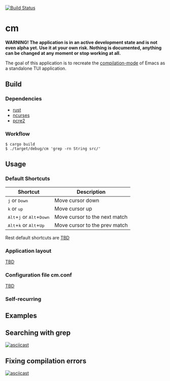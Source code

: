 [![Build Status](https://github.com/tsoding/cm/workflows/CI/badge.svg)](https://github.com/tsoding/cm/actions)

# cm

**WARNING! The application is in an active development state and is not even alpha yet. Use it at your own risk. Nothing is documented, anything can be changed at any moment or stop working at all.**

The goal of this application is to recreate the [compilation-mode] of Emacs as a standalone TUI application.

## Build

### Dependencies

- [rust](https://www.rust-lang.org/)
- [ncurses](https://invisible-island.net/ncurses/)
- [pcre2](https://www.pcre.org/)

### Workflow

```console
$ cargo build
$ ./target/debug/cm 'grep -rn String src/'
```

## Usage

### Default Shortcuts

|Shortcut|Description|
|---|---|
|<kbd>j</kbd> or <kbd>Down</kbd>|Move cursor down|
|<kbd>k</kbd> or <kbd>up</kbd>|Move cursor up|
|<kbd>Alt</kbd>+<kbd>j</kbd> or <kbd>Alt</kbd>+<kbd>Down</kbd>|Move cursor to the next match|
|<kbd>Alt</kbd>+<kbd>k</kbd> or <kbd>Alt</kbd>+<kbd>Up</kbd>|Move cursor to the prev match|

<!-- TODO(#87): Document shortcuts -->
Rest default shortcuts are [TBD](https://github.com/tsoding/cm/issues/87)

### Application layout

<!-- TODO(#86): Document application layout -->
[TBD](https://github.com/tsoding/cm/issues/86)

### Configuration file cm.conf

<!-- TODO(#45): Document config format -->
[TBD](https://github.com/tsoding/cm/issues/45)

### Self-recurring

<!-- TODO(#125): Document self-recurring -->

## Examples

## Searching with grep

[![asciicast](https://asciinema.org/a/327091.svg)](https://asciinema.org/a/327091)

## Fixing compilation errors

[![asciicast](https://asciinema.org/a/337846.svg)](https://asciinema.org/a/337846)

[compilation-mode]: https://www.gnu.org/software/emacs/manual/html_node/emacs/Compilation-Mode.html
